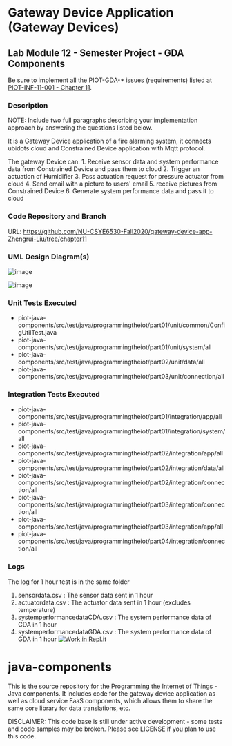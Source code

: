 # Gateway Device Application (Gateway Devices)

## Lab Module 12 - Semester Project - GDA Components

Be sure to implement all the PIOT-GDA-* issues (requirements) listed at [PIOT-INF-11-001 - Chapter 11](https://github.com/orgs/programming-the-iot/projects/1#column-10488514).

### Description

NOTE: Include two full paragraphs describing your implementation approach by answering the questions listed below.

It is a Gateway Device application of a fire alarming system, it connects ubidots cloud and Constrained Device application with Mqtt protocol.

The gateway Device can:
	1. Receive sensor data and system performance data from Constrained Device and pass them to cloud
	2. Trigger an actuation of Humidifier
	3. Pass actuation request for pressure actuator from cloud
 	4. Send email with a picture to users' email
 	5. receive pictures from Constrained Device
 	6. Generate system performance data and pass it to cloud

### Code Repository and Branch


URL: https://github.com/NU-CSYE6530-Fall2020/gateway-device-app-Zhengrui-Liu/tree/chapter11

### UML Design Diagram(s)

![image](./final.svg)

![image](./GDA-chapter11.svg)

### Unit Tests Executed

- piot-java-components/src/test/java/programmingtheiot/part01/unit/common/ConfigUtilTest.java
- piot-java-components/src/test/java/programmingtheiot/part01/unit/system/all
- piot-java-components/src/test/java/programmingtheiot/part02/unit/data/all
- piot-java-components/src/test/java/programmingtheiot/part03/unit/connection/all

### Integration Tests Executed

- piot-java-components/src/test/java/programmingtheiot/part01/integration/app/all
- piot-java-components/src/test/java/programmingtheiot/part01/integration/system/all
- piot-java-components/src/test/java/programmingtheiot/part02/integration/app/all
- piot-java-components/src/test/java/programmingtheiot/part02/integration/data/all
- piot-java-components/src/test/java/programmingtheiot/part02/integration/connection/all
- piot-java-components/src/test/java/programmingtheiot/part03/integration/connection/all
- piot-java-components/src/test/java/programmingtheiot/part03/integration/app/all
- piot-java-components/src/test/java/programmingtheiot/part04/integration/connection/all

### Logs

The log for 1 hour test is in the same folder

1. sensordata.csv : The sensor data sent in 1 hour
2. actuatordata.csv : The actuator data sent in 1 hour (excludes temperature)
3. systemperformancedataCDA.csv : The system performance data of CDA in 1 hour
4. systemperformancedataGDA.csv : The system performance data of GDA in 1 hour
[![Work in Repl.it](https://classroom.github.com/assets/work-in-replit-14baed9a392b3a25080506f3b7b6d57f295ec2978f6f33ec97e36a161684cbe9.svg)](https://classroom.github.com/online_ide?assignment_repo_id=3119174&assignment_repo_type=AssignmentRepo)
# java-components
This is the source repository for the Programming the Internet of Things - Java components.
It includes code for the gateway device application as well as cloud service FaaS components,
which allows them to share the same core library for data translations, etc.

DISCLAIMER: This code base is still under active development - some tests and code samples may be broken.
Please see LICENSE if you plan to use this code.
